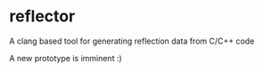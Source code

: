# reflector
A clang based tool for generating reflection data from C/C++ code

A new prototype is imminent :)

